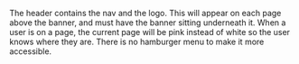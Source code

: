 The header contains the nav and the logo. This will appear on each page above the banner, and must have the banner sitting underneath it. When a user is on a page, the current page will be pink instead of white so the user knows where they are. There is no hamburger menu to make it more accessible.
